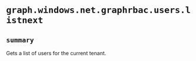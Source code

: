# `graph.windows.net.graphrbac.users.listnext`

## `summary`
Gets a list of users for the current tenant.


